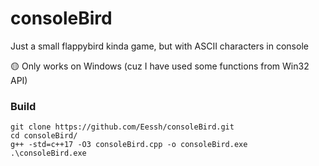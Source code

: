 # consoleBird
Just a small flappybird kinda game, but with ASCII characters in console

:yellow_circle: Only works on Windows (cuz I have used some functions from Win32 API)

### Build
```
git clone https://github.com/Eessh/consoleBird.git
cd consoleBird/
g++ -std=c++17 -O3 consoleBird.cpp -o consoleBird.exe
.\consoleBird.exe
```
